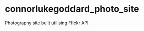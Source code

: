 connorlukegoddard_photo_site
============================

Photography site built utilising Flickr API.
